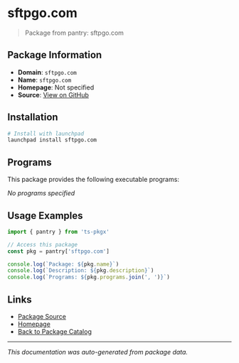 # sftpgo.com

> Package from pantry: sftpgo.com

## Package Information

- **Domain**: `sftpgo.com`
- **Name**: `sftpgo.com`
- **Homepage**: Not specified
- **Source**: [View on GitHub](https://github.com/pkgxdev/pantry/tree/main/projects/sftpgo.com/package.yml)

## Installation

```bash
# Install with launchpad
launchpad install sftpgo.com
```

## Programs

This package provides the following executable programs:

*No programs specified*

## Usage Examples

```typescript
import { pantry } from 'ts-pkgx'

// Access this package
const pkg = pantry['sftpgo.com']

console.log(`Package: ${pkg.name}`)
console.log(`Description: ${pkg.description}`)
console.log(`Programs: ${pkg.programs.join(', ')}`)
```

## Links

- [Package Source](https://github.com/pkgxdev/pantry/tree/main/projects/sftpgo.com/package.yml)
- [Homepage](#)
- [Back to Package Catalog](../../package-catalog.md)

---

*This documentation was auto-generated from package data.*
